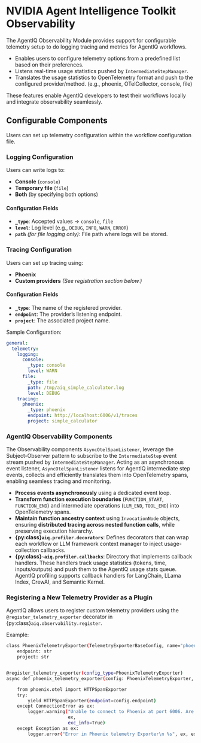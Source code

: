 <!--
SPDX-FileCopyrightText: Copyright (c) 2025, NVIDIA CORPORATION & AFFILIATES. All rights reserved.
SPDX-License-Identifier: Apache-2.0

Licensed under the Apache License, Version 2.0 (the "License");
you may not use this file except in compliance with the License.
You may obtain a copy of the License at

http://www.apache.org/licenses/LICENSE-2.0

Unless required by applicable law or agreed to in writing, software
distributed under the License is distributed on an "AS IS" BASIS,
WITHOUT WARRANTIES OR CONDITIONS OF ANY KIND, either express or implied.
See the License for the specific language governing permissions and
limitations under the License.
-->

# NVIDIA Agent Intelligence Toolkit Observability

The AgentIQ Observability Module provides support for configurable telemetry setup to do logging tracing and metrics for AgentIQ workflows.
- Enables users to configure telemetry options from a predefined list based on their preferences.
- Listens real-time usage statistics pushed by `IntermediateStepManager`.
- Translates the usage statistics to OpenTelemetry format and push to the configured provider/method. (e.g., phoenix, OTelCollector, console, file)

These features enable AgentIQ developers to test their workflows locally and integrate observability seamlessly.

## Configurable Components

Users can set up telemetry configuration within the workflow configuration file.

### **Logging Configuration**
Users can write logs to:
- **Console** (`console`)
- **Temporary file** (`file`)
- **Both** (by specifying both options)

#### **Configuration Fields**
- **`_type`**: Accepted values → `console`, `file`
- **`level`**: Log level (e.g., `DEBUG`, `INFO`, `WARN`, `ERROR`)
- **`path`** *(for file logging only)*: File path where logs will be stored.

### **Tracing Configuration**
Users can set up tracing using:
- **Phoenix**
- **Custom providers** *(See registration section below.)*

#### **Configuration Fields**
- **`_type`**: The name of the registered provider.
- **`endpoint`**: The provider’s listening endpoint.
- **`project`**: The associated project name.


Sample Configuration:
```yaml
general:
  telemetry:
    logging:
      console:
        _type: console
        level: WARN
      file:
        _type: file
        path: /tmp/aiq_simple_calculator.log
        level: DEBUG
    tracing:
      phoenix:
        _type: phoenix
        endpoint: http://localhost:6006/v1/traces
        project: simple_calculator
```


### AgentIQ Observability Components

The Observability components `AsyncOtelSpanListener`, leverage the Subject-Observer pattern to subscribe to the `IntermediateStep` event stream pushed by `IntermediateStepManager`. Acting as an asynchronous event listener, `AsyncOtelSpanListener` listens for AgentIQ intermediate step events, collects and efficiently translates them into OpenTelemetry spans, enabling seamless tracing and monitoring.

- **Process events asynchronously** using a dedicated event loop.
- **Transform function execution boundaries** (`FUNCTION_START`, `FUNCTION_END`) and intermediate operations (`LLM_END`, `TOOL_END`) into OpenTelemetry spans.
- **Maintain function ancestry context** using `InvocationNode` objects, ensuring **distributed tracing across nested function calls**, while preserving execution hierarchy.
- **{py:class}`aiq.profiler.decorators`**: Defines decorators that can wrap each workflow or LLM framework context manager to inject usage-collection callbacks.
- **{py:class}`~aiq.profiler.callbacks`**: Directory that implements callback handlers. These handlers track usage statistics (tokens, time, inputs/outputs) and push them to the AgentIQ usage stats queue. AgentIQ profiling supports callback handlers for LangChain, LLama Index, CrewAI, and Semantic Kernel.


### Registering a New Telemetry Provider as a Plugin

AgentIQ allows users to register custom telemetry providers using the `@register_telemetry_exporter` decorator in {py:class}`aiq.observability.register`.

Example:
```bash
class PhoenixTelemetryExporter(TelemetryExporterBaseConfig, name="phoenix"):
    endpoint: str
    project: str


@register_telemetry_exporter(config_type=PhoenixTelemetryExporter)
async def phoenix_telemetry_exporter(config: PhoenixTelemetryExporter, builder: Builder):

    from phoenix.otel import HTTPSpanExporter
    try:
        yield HTTPSpanExporter(endpoint=config.endpoint)
    except ConnectionError as ex:
        logger.warning("Unable to connect to Phoenix at port 6006. Are you sure Phoenix is running?\n %s",
                       ex,
                       exc_info=True)
    except Exception as ex:
        logger.error("Error in Phoenix telemetry Exporter\n %s", ex, exc_info=True)
```

